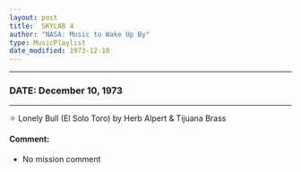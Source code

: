 ```yaml
---
layout: post
title:  SKYLAB 4
author: "NASA: Music to Wake Up By"
type: MusicPlaylist
date_modified: 1973-12-10
---
```


----
### DATE: December 10, 1973
----
✧ Lonely Bull (El Solo Toro) by Herb Alpert & Tijuana Brass

#### Comment:
* No mission comment
